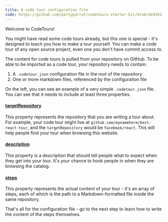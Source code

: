 ```yaml
---
title: A code tour configuration file
code: https://github.com/partyparrot/codetours-starter-kit/blob/ded59179edb6bd892ccffcb0c5a8a4f3868826d5/.codetour.json
---
```


Welcome to CodeTours!

You might have read some code tours already, but this one is special - it's designed to teach you how to make a tour yourself. You can make a code tour of any open source project, even one you don't have commit access to.

The content for code tours is pulled from your repository on GitHub. To be able to be imported as a code tour, your repository needs to contain:

1. A `.codetour.json` configuration file in the root of the repository
2. One or more markdown files, referenced by the configuration file

On the left, you can see an example of a very simple `.codetour.json` file. You can see that it needs to include at least three properties.

<a href="https://github.com/partyparrot/codetours-starter-kit/blob/ded59179edb6bd892ccffcb0c5a8a4f3868826d5/.codetour.json#L2" id="targetRepository"><h4>targetRepository</h4></a>

This property represents the repository that you are writing a tour about. For example, your code tour might live at `github.com/mynamehere/best-react-tour`, and the `targetRepository` would be `facebook/react`. This will help people find your tour when browsing this website.

<a href="https://github.com/partyparrot/codetours-starter-kit/blob/ded59179edb6bd892ccffcb0c5a8a4f3868826d5/.codetour.json#L3" id="description"><h4>description</h4></a>

This property is a description that should tell people what to expect when they get into your tour. It's your chance to hook people in when they are browsing the catalog.

<a href="https://github.com/partyparrot/codetours-starter-kit/blob/ded59179edb6bd892ccffcb0c5a8a4f3868826d5/.codetour.json#L4-L6" id="steps"><h4>steps</h4></a>

This property represents the actual content of your tour - it's an array of steps, each of which is the path to a Markdown-formatted file inside the same repository.

That's all for the configuration file - go to the next step to learn how to write the content of the steps themselves.
